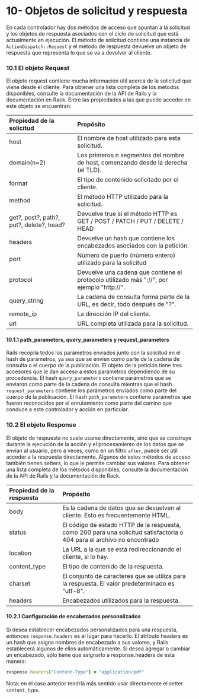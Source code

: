 # 10- Objetos de solicitud y respuesta

En cada controlador hay dos métodos de acceso que apuntan a la solicitud y los objetos de respuesta asociados con el ciclo de solicitud que está actualmente en ejecución. El método de solicitud contiene una instancia de `ActionDispatch::Request` y el método de respuesta devuelve un objeto de respuesta que representa lo que se va a devolver al cliente.

### 10.1 El objeto Request

El objeto request contiene mucha información útil acerca de la solicitud que viene desde el cliente. Para obtener una lista completa de los métodos disponibles, consulte la documentación de la API de Rails y la documentación en Rack. Entre las propiedades a las que puede acceder en este objeto se encuentran:

| Propiedad de la solicitud | Propósito |
| :--- | :--- |
| host | El nombre de host utilizado para esta solicitud. |
| domain\(n=2\) | Los primeros n segmentos del nombre de host, comenzando desde la derecha \(el TLD\). |
| format | El tipo de contenido solicitado por el cliente. |
| method | El método HTTP utilizado para la solicitud. |
| get?, post?, path?, put?, delete?, head? | Devuelve true si el método HTTP es GET / POST / PATCH / PUT / DELETE / HEAD |
| headers | Devuelve un hash que contiene los encabezados asociados con la petición. |
| port | Número de puerto \(número entero\) utilizado para la solicitud |
| protocol | Devuelve una cadena que contiene el protocolo utilizado más "://", por ejemplo "http://". |
| query\_string | La cadena de consulta forma parte de la URL, es decir, todo después de "?". |
| remote\_ip | La dirección IP del cliente. |
| url | URL completa utilizada para la solicitud. |

#### 10.1.1 path\_parameters, query\_parameters y request\_parameters

Rails recopila todos los parámetros enviados junto con la solicitud en el hash de parámetros, ya sea que se envíen como parte de la cadena de consulta o el cuerpo de la publicación. El objeto de la petición tiene tres accesores que le dan acceso a estos parámetros dependiendo de su procedencia. El hash `query_parameters` contiene parámetros que se enviaron como parte de la cadena de consulta mientras que el hash `request_parameters` contiene los parámetros enviados como parte del cuerpo de la publicación. El hash `path_parameters` contiene parámetros que fueron reconocidos por el enrutamiento como parte del camino que conduce a este controlador y acción en particular.

### 10.2 El objeto Response

El objeto de respuesta no suele usarse directamente, sino que se construye durante la ejecución de la acción y el procesamiento de los datos que se envían al usuario, pero a veces, como en un filtro `after`, puede ser útil acceder a la respuesta directamente. Algunos de estos métodos de acceso también tienen setters, lo que le permite cambiar sus valores. Para obtener una lista completa de los métodos disponibles, consulte la documentación de la API de Rails y la documentación de Rack.

| Propiedad de la respuesta | Propósito |
| :--- | :--- |
| body | Es la cadena de datos que se devuelven al cliente. Esto es frecuentemente HTML. |
| status | El código de estado HTTP de la respuesta, como 200 para una solicitud satisfactoria o 404 para el archivo no encontrado |
| location | La URL a la que se está redireccionando el cliente, si lo hay. |
| content\_type | El tipo de contenido de la respuesta. |
| charset | El conjunto de caracteres que se utiliza para la respuesta. El valor predeterminado es "utf-8". |
| headers | Encabezados utilizados para la respuesta. |

#### 10.2.1 Configuración de encabezados personalizados

Si desea establecer encabezados personalizados para una respuesta, entonces `response.headers` es el lugar para hacerlo. El atributo headers es un hash que asigna nombres de encabezado a sus valores, y Rails establecerá algunos de ellos automáticamente. Si desea agregar o cambiar un encabezado, sólo tiene que asignarlo a response.headers de esta manera:

```ruby
response.headers["Content-Type"] = "application/pdf"
```

Nota: en el caso anterior tendría más sentido usar directamente el setter `content_type`.

